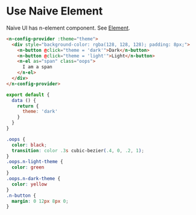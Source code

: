 # Use Naive Element
Naive UI has n-element component. See [Element](n-element).
```html
<n-config-provider :theme="theme">
  <div style="background-color: rgba(128, 128, 128); padding: 8px;">
    <n-button @click="theme = 'dark'">Dark</n-button>
    <n-button @click="theme = 'light'">Light</n-button>
    <n-el as="span" class="oops">
      I am a span
    </n-el>
  </div>
</n-config-provider>
```
```js
export default {
  data () {
    return {
      theme: 'dark'
    }
  }
}
```
```css
.oops {
  color: black;
  transition: color .3s cubic-bezier(.4, 0, .2, 1);
}
.oops.n-light-theme {
  color: green
}
.oops.n-dark-theme {
  color: yellow
}
.n-button {
  margin: 0 12px 8px 0;
}
```